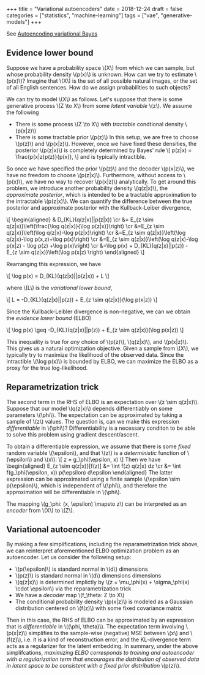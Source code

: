 +++
title = "Variational autoencoders"
date = 2018-12-24
draft = false
categories = ["statistics", "machine-learning"]
tags = ["vae", "generative-models"]
+++


See [Autoencoding variational Bayes](https://arxiv.org/abs/1312.6114)

Evidence lower bound
-------------------------------------------------------------------------------

Suppose we have a probability space \\(X\\) from which we can sample, but whose
probability density \\(p(x)\\) is unknown. How can we try to estimate \\(p(x)\\)?
Imagine that \\(X\\) is the set of all possible natural images, or the set of all
English sentences. How do we assign probabilities to such objects?

We can try to model \\(X\\) as follows. Let's suppose that there is some generative
process \\(Z \to X\\) from some _latent variable_ \\(z\\). We assume the following
* There is some process \\(Z \to X\\) with _tractable_ condtional density
  \\(p(x|z)\\)
* There is some tractable prior \\(p(z)\\)
In this setup, we are free to choose \\(p(z)\\) and \\(p(x|z)\\). However, once we have
fixed these densities, the posterior \\(p(z|x)\\) is completely determined by Bayes'
rule
\\[ p(z|x) = \frac{p(x|z)p(z)}{p(x)}, \\]
and is typically intractible.

So once we have specified the prior \\(p(z)\\) and the decoder \\(p(x|z)\\), we have no
freedom to choose \\(p(z|x)\\). Furthermore, without access to \\(p(x)\\), we have no
way to recover \\(p(x|z)\\) analytically. To get around this problem, we introduce
another probability density \\(q(z|x)\\), the _approximate posterior_, which is
intended to be a tractable approximation to the intractable \\(p(z|x)\\). We can
quantify the difference between the true posterior and approximate posterior
with the Kullback-Leiber divergence,

\\[
\\begin{aligned}
& D_{KL}(q(z|x)||p(z|x)) \cr
&= E_{z \sim q(z|x)}\left(\frac{\log q(z|x)}{\log p(z|x)}\right) \cr
&=E_{z \sim q(z|x)}\left(\log q(z|x)-\log p(z|x)\right) \cr
&=E_{z \sim q(z|x)}\left(\log q(z|x)-\log p(x,z)+\log p(x)\right) \cr
&=E_{z \sim q(z|x)}\left(\log q(z|x)-\log p(x|z) - \log p(z) +\log p(x)\right) \cr
&=\log p(x)  + D_{KL}(q(z|x)||p(z)) - E_{z \sim q(z|x)}\left(\log p(x|z) \right)
\\end{aligned}
\\]

Rearranging this expression, we have

\\[ \log p(x) = D_{KL}(q(z|x)||p(z|x)) + L \\]

where \\(L\\) is the _variational lower bound_,

\\[ L = -D_{KL}(q(z|x)||p(z)) + E_{z \sim q(z|x)}(\log p(x|z)) \\]

Since the Kullback-Leibler divergence is non-negative, we can we obtain the
_evidence lower bound_ (ELBO)

\\[ \log p(x) \geq -D_{KL}(q(z|x)||p(z)) + E_{z \sim q(z|x)}(\log p(x|z)) \\]

This inequality is true for _any_ choice of \\(p(z)\\), \\(q(z|x)\\), and \\(p(x|z)\\). This
gives us a natural optimization objective. Given a sample from \\(X\\), we typically
try to maximize the likelihood of the observed data. Since the intractible
\\(\log p(x)\\) is bounded by ELBO, we can maximize the ELBO as a proxy for the true
log-likelihood.


Reparametrization trick
-------------------------------------------------------------------------------

The second term in the RHS of ELBO is an expectation over \\(z \sim q(z|x)\\).
Suppose that our model \\(q(z|x)\\) depends differentiably on some parameters
\\(\phi\\). The expectation can be approximated by taking a sample of \\(z\\) values.
The question is, can we make this expression _differentiable_ in \\(\phi\\)?
Differentiability is a necessary conditon to be able to solve this problem using
gradient descent/ascent.

To obtain a differentiable expression, we assume that there is some _fixed_
random variable \\(\epsilon\\), and that \\(z\\) is a _deterministic_ function of
\\(\epsilon\\) and \\(x\\):
\\[ z = g_\phi(\epsilon, x) \\]
Then we have
\\begin{aligned}
E_{z \sim q(z|x)}[f(z)]
&= \int f(z) q(z|x) dz \cr
&= \int f(g_\phi(\epsilon, x)) p(\epsilon) d\epsilon
\\end{aligned}
The latter expression can be approximated using a finite sample
\\(\epsilon \sim p(\epsilon)\\), which is independent of \\(\phi\\), and therefore the
approximation will be differentiable in \\(\phi\\).

The mapping \\(g\_\phi: (x, \epsilon) \mapsto z\\) can be interpreted as an
_encoder_ from \\(X\\) to \\(Z\\).

Variational autoencoder
-------------------------------------------------------------------------------

By making a few simplifications, including the reparametrization trick above,
we can reinterpret aforementioned ELBO optimization problem as an autoencoder.
Let us consider the following setup:
* \\(p(\epsilon)\\) is standard normal in \\(d\\) dimensions
* \\(p(z)\\) is standard normal in \\(d\\) dimensions
  dimensions
* \\(q(z|x)\\) is determined implictly by
  \\(z = \mu_\phi(x) + \sigma_\phi(x) \cdot \epsilon\\) via the reparametrization
  trick
* We have a _decoder_ map \\(f_\theta: Z \to X\\)
* The conditional probability density \\(p(x|z)\\) is modeled as a Gaussian
  distribution centered on \\(f(z)\\) with some fixed covariance matrix

Then in this case, the RHS of ELBO can be approximated by an expression that
is _differentiable_ in \\((\phi, \theta)\\). The expectation term involving
\\(p(x|z)\\) simplifies to the sample-wise (negative) MSE between \\(x\\) and \\(f(z)\\),
i.e. it is a kind of reconstruction error, and the KL-divergence term acts as a
regularizer for the latent embedding. In summary, under the above
simplifcations, _maximizing ELBO corresponds to training and autoencoder with a
regularization term that encourages the distribution of observed data in latent
space to be consistent with a fixed prior distribution_ \\(p(z)\\).
